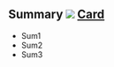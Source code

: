 ## Summary ![](https://github.trello.services/images/mini-trello-icon.png) [Card](<TRELLO CARD LINK>)

- Sum1
- Sum2
- Sum3
